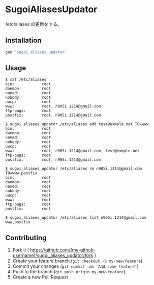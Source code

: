 # SugoiAliasesUpdator

/etc/aliases の更新をする。

## Installation

```ruby
gem 'sugoi_aliases_updator'
```

## Usage
```
$ cat /etc/aliases
bin:            root
daemon:         root
named:          root
nobody:         root
uucp:           root
www:            root, n905i.1214@gmail.com
ftp-bugs:       root
postfix:        root, n905i.1214@gmail.com

```

```
$ sugoi_aliases_updator /etc/aliases add test@exmple.net TO=www
bin:            root
daemon:         root
named:          root
nobody:         root
uucp:           root
www:            root, n905i.1214@gmail.com, test@exmple.net
ftp-bugs:       root
postfix:        root, n905i.1214@gmail.com
```

```
$ sugoi_aliases_updator /etc/aliases rm n905i.1214@gmail.com TO=www,postfix
bin:            root
daemon:         root
named:          root
nobody:         root
uucp:           root
www:            root
ftp-bugs:       root
postfix:        root
```
```
$ sugoi_aliases_updator /etc/aliases list n905i.1214@gmail.com
www,postfix
```


## Contributing

1. Fork it ( https://github.com/[my-github-username]/sugoi_aliases_updator/fork )
2. Create your feature branch (`git checkout -b my-new-feature`)
3. Commit your changes (`git commit -am 'Add some feature'`)
4. Push to the branch (`git push origin my-new-feature`)
5. Create a new Pull Request
